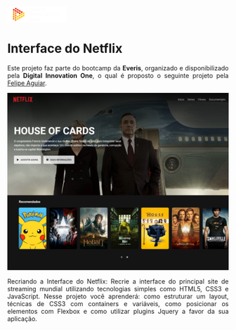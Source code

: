 </br>
<img src="https://github.com/mcosta21/bootcamp-dio-everis/blob/main/images/digital-innovation-one.png?raw=true" alt="Digital Innovation One"/>
<h1>Interface do Netflix</h1>

<p align="justify">
    Este projeto faz parte do bootcamp da <strong>Everis</strong>, organizado e disponibilizado pela <strong>Digital Innovation One</strong>, o qual é proposto o seguinte projeto pela <a href="https://www.linkedin.com/in/felipe-aguiar-047/">Felipe Aguiar</a>.
</p>

<p align="center">
<img src="https://github.com/mcosta21/bootcamp-dio-everis/blob/main/interface-netflix/assets/banner.png?raw=true" alt="Interface da Netflix" />
</p>

<p align="justify">Recriando a Interface do Netflix: Recrie a interface do principal site de streaming mundial utilizando tecnologias simples como HTML5, CSS3 e JavaScript. Nesse projeto você aprenderá: como estruturar um layout, técnicas de CSS3 com containers e variáveis, como posicionar os elementos com Flexbox e como utilizar plugins Jquery a favor da sua aplicação.</p>


